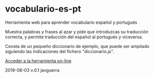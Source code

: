 # vocabulario-es-pt
Herramienta web para aprender vocabulario español y portugués

Muestra palabras y frases al azar y pide que introduzcas su traducción correcta, y permite traducción del español al portugués y viceversa.

Consta de un pequeño diccionario de ejemplo, que puede ser ampliado siguiendo las indicaciones del fichero "diccionario.js".

[Acceder a la herramienta on-line](https://javguerra.github.io/vocabulario-es-pt/)

2019-08-03 v.0.1 javguerra
